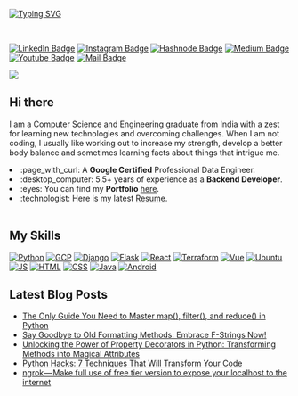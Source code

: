 <!-- [![Welcome](https://raw.githubusercontent.com/singhgautam7/singhgautam7/main/assets/welcome.gif)](https://www.singhgautam.com/) -->
[![Typing SVG](https://readme-typing-svg.herokuapp.com?size=25&duration=4000&vCenter=true&lines=Namaste+World!;Welcome+to+Gautam's+Github)](https://www.singhgautam.com/)

</br>

[![LinkedIn Badge](https://img.shields.io/badge/LinkedIn-0077B5?style=for-the-badge&logo=linkedin&logoColor=white)](https://www.linkedin.com/in/singhgautam7/)
[![Instagram Badge](https://img.shields.io/badge/Instagram-E4405F?style=for-the-badge&logo=instagram&logoColor=white)](https://www.instagram.com/singhgautam7/)
[![Hashnode Badge](https://img.shields.io/badge/Hashnode-2962FF?style=for-the-badge&logo=hashnode&logoColor=white)](https://singhgautam.hashnode.dev/)
[![Medium Badge](https://img.shields.io/badge/Medium-00ab6c?style=for-the-badge&logo=medium&logoColor=white)](https://medium.com/@singhgautam7)
[![Youtube Badge](https://img.shields.io/badge/YouTube-FF0000?style=for-the-badge&logo=youtube&logoColor=white)](https://www.youtube.com/watch?v=g0OA1Le593c)
[![Mail Badge](https://img.shields.io/badge/Gmail-D14836?style=for-the-badge&logo=gmail&logoColor=white)](mailto:gautamsingh1997@gmail.com)

![](https://visitor-badge.glitch.me/badge?page_id=singhgautam7.singhgautam7)

<!-- ## Hi there <img src="https://user-images.githubusercontent.com/1303154/88677602-1635ba80-d120-11ea-84d8-d263ba5fc3c0.gif" width="2px" alt="hi"> -->
## Hi there
<div>
  <p>I am a Computer Science and Engineering graduate  from India with a zest for learning new technologies and overcoming challenges. When I am not coding, I usually like working out to increase my strength, develop a better body balance and sometimes learning facts about things that intrigue me.</p>
  <span align="left">
      <li> :page_with_curl: A <strong>Google Certified</strong> Professional Data Engineer.</li>
      <li> :desktop_computer: 5.5+ years of experience as a <strong>Backend Developer</strong>.</li>
<!--       <li> :cloud: I am currently gaining expertise in <strong>Cloud Technologies</strong> focusing on GCP.</li> -->
      <li> :eyes: You can find my <strong>Portfolio</strong> <a target="_blank" href="https://www.singhgautam.com/">here</a>.</li>
      <li> :technologist: Here is my latest <a href="https://github.com/singhgautam7/singhgautam7/raw/main/assets/GRS_resume.docx">Resume</a>.</li>
  </span>
</div>

<div>
</br>

<!-- ![Gautam's github stats](https://github-readme-stats.vercel.app/api?username=singhgautam7&count_private=true&show_icons=true&line_height=20&title_color=7A7ADB&icon_color=2234AE&text_color=D3D3D3&bg_color=0,000000,130F40) -->

## My Skills
[![Python](https://img.shields.io/badge/Python-FFD43B?style=for-the-badge&logo=python&logoColor=blue)](https://www.python.org/)
[![GCP](https://img.shields.io/badge/Google_Cloud-4285F4?style=for-the-badge&logo=google-cloud&logoColor=white)](https://cloud.google.com/)
[![Django](https://img.shields.io/badge/Django-092E20?style=for-the-badge&logo=django&logoColor=green)](https://www.djangoproject.com/)
[![Flask](https://img.shields.io/badge/Flask-000000?style=for-the-badge&logo=flask&logoColor=white)](https://flask.palletsprojects.com/)
[![React](https://img.shields.io/badge/React-20232A?style=for-the-badge&logo=react&logoColor=61DAFB)](https://reactjs.org/)
[![Terraform](https://img.shields.io/badge/Terraform-5849be?style=for-the-badge&logo=terraform&logoColor=white)](https://www.terraform.io/)
[![Vue](https://img.shields.io/badge/Vue.js-35495E?style=for-the-badge&logo=vuedotjs&logoColor=4FC08D)](https://vuejs.org/)
[![Ubuntu](https://img.shields.io/badge/Ubuntu-E95420?style=for-the-badge&logo=ubuntu&logoColor=white)](https://ubuntu.com/)
[![JS](https://img.shields.io/badge/JavaScript-323330?style=for-the-badge&logo=javascript&logoColor=F7DF1E)](https://www.javascript.com/)
[![HTML](https://img.shields.io/badge/HTML5-E34F26?style=for-the-badge&logo=html5&logoColor=white)](https://html.com/)
[![CSS](https://img.shields.io/badge/CSS-1572B6?style=for-the-badge&logo=css3&logoColor=white)](https://developer.mozilla.org/en-US/docs/Web/CSS)
[![Java](https://img.shields.io/badge/Java-ED8B00?style=for-the-badge&logo=java&logoColor=white)](https://www.java.com/)
[![Android](https://img.shields.io/badge/Android_Studio-3DDC84?style=for-the-badge&logo=android-studio&logoColor=white)](https://developer.android.com/studio)

## Latest Blog Posts
<!-- BLOG-POST-LIST:START -->
- [The Only Guide You Need to Master map&lpar;&rpar;, filter&lpar;&rpar;, and reduce&lpar;&rpar; in Python](https://medium.com/@singhgautam7/the-only-guide-you-need-to-master-map-filter-and-reduce-in-python-703e646030a6?source=rss-a5d280249897------2)
- [Say Goodbye to Old Formatting Methods: Embrace F-Strings Now!](https://medium.com/@singhgautam7/say-goodbye-to-old-formatting-methods-embrace-f-strings-now-e43f26e7cb1d?source=rss-a5d280249897------2)
- [Unlocking the Power of Property Decorators in Python: Transforming Methods into Magical Attributes](https://medium.com/@singhgautam7/unlocking-the-power-of-property-decorators-in-python-transforming-methods-into-magical-attributes-db7fbb5c9480?source=rss-a5d280249897------2)
- [Python Hacks: 7 Techniques That Will Transform Your Code](https://medium.com/@singhgautam7/python-hacks-8-techniques-that-will-transform-your-code-3f5c2a0e3c08?source=rss-a5d280249897------2)
- [ngrok — Make full use of free tier version to expose your localhost to the internet](https://medium.com/@singhgautam7/ngrok-make-full-use-of-free-tier-version-to-expose-your-localhost-to-the-internet-1160e652d794?source=rss-a5d280249897------2)
<!-- BLOG-POST-LIST:END -->

<!-- ## Latest Medium Blog
<a target="_blank" href="https://github-readme-medium-recent-article.vercel.app/medium/@singhgautam7/0"><img src="https://github-readme-medium-recent-article.vercel.app/medium/@singhgautam7/0" alt="Recent Article 0">
<a target="_blank" href="https://github-readme-medium-recent-article.vercel.app/medium/@singhgautam7/1"><img src="https://github-readme-medium-recent-article.vercel.app/medium/@singhgautam7/1" alt="Recent Article 1">
<a target="_blank" href="https://github-readme-medium-recent-article.vercel.app/medium/@singhgautam7/2"><img src="https://github-readme-medium-recent-article.vercel.app/medium/@singhgautam7/2" alt="Recent Article 2">
<a target="_blank" href="https://github-readme-medium-recent-article.vercel.app/medium/@singhgautam7/3"><img src="https://github-readme-medium-recent-article.vercel.app/medium/@singhgautam7/3" alt="Recent Article 3"> -->
